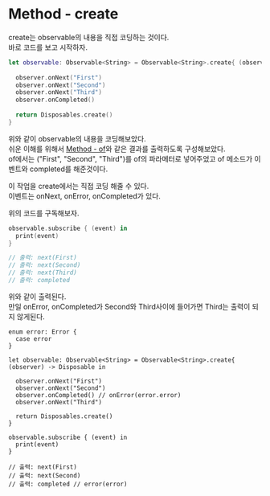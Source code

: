 # Method - create
create는 observable의 내용을 직접 코딩하는 것이다.  
바로 코드를 보고 시작하자.  

```Swift
let observable: Observable<String> = Observable<String>.create{ (observer) -> Disposable in
   
  observer.onNext("First")
  observer.onNext("Second")
  observer.onNext("Third")
  observer.onCompleted()
  
  return Disposables.create()
}
```
위와 같이 observable의 내용을 코딩해보았다.  
쉬운 이해를 위해서 [Method - of]와 같은 결과를 출력하도록 구성해보았다.  
of에서는 ("First", "Second", "Third")를 of의 파라메터로 넣어주었고 of 메소드가 이벤트와 completed를 해준것이다.  

이 작업을 create에서는 직접 코딩 해줄 수 있다.  
이벤트는 onNext, onError, onCompleted가 있다.

위의 코드를 구독해보자.  
```Swift
observable.subscribe { (event) in
  print(event)
}

// 출력: next(First)
// 출력: next(Second)
// 출력: next(Third)
// 출력: completed
```

위와 같이 출력된다.  
만일 onError, onCompleted가 Second와 Third사이에 들어가면 Third는 출력이 되지 않게된다.  

```Swfit
enum error: Error {
  case error
}

let observable: Observable<String> = Observable<String>.create{ (observer) -> Disposable in
   
  observer.onNext("First")
  observer.onNext("Second")
  observer.onCompleted() // onError(error.error)
  observer.onNext("Third")
  
  return Disposables.create()
}

observable.subscribe { (event) in
  print(event)
}

// 출력: next(First)
// 출력: next(Second)
// 출력: completed // error(error)
```

[Method - of]: https://github.com/jaeminKim0523/Library/blob/main/RxSwift/Methods%20List/of.md "Read of"
